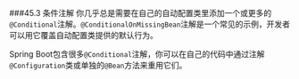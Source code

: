###45.3 条件注解
你几乎总是需要在自己的自动配置类里添加一个或更多的`@Conditional`注解。`@ConditionalOnMissingBean`注解是一个常见的示例，开发者可以用它覆盖自动配置类提供的默认行为。

Spring Boot包含很多`@Conditional`注解，你可以在自己的代码中通过注解`@Configuration`类或单独的`@Bean`方法来重用它们。
